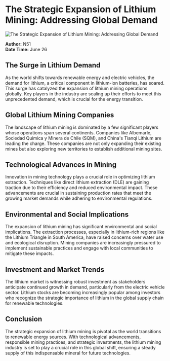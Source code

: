 # The Strategic Expansion of Lithium Mining: Addressing Global Demand

![The Strategic Expansion of Lithium Mining: Addressing Global Demand](https://uploads-ssl.webflow.com/665f9886cd4e586a9a14dc8c/6698a5df7c920585b4b5a061_The%20Strategic%20Expansion%20of%20Lithium%20Mining_%20Addressing%20Global%20Demand.png)

**Author:** N51  
**Date Time:** June 26

## The Surge in Lithium Demand

As the world shifts towards renewable energy and electric vehicles, the demand for lithium, a critical component in lithium-ion batteries, has soared. This surge has catalyzed the expansion of lithium mining operations globally. Key players in the industry are scaling up their efforts to meet this unprecedented demand, which is crucial for the energy transition.

## Global Lithium Mining Companies

The landscape of lithium mining is dominated by a few significant players whose operations span several continents. Companies like Albemarle, Sociedad Quimica y Minera de Chile (SQM), and China's Tianqi Lithium are leading the charge. These companies are not only expanding their existing mines but also exploring new territories to establish additional mining sites.

## Technological Advances in Mining

Innovation in mining technology plays a crucial role in optimizing lithium extraction. Techniques like direct lithium extraction (DLE) are gaining traction due to their efficiency and reduced environmental impact. These advancements are crucial in sustaining production rates that meet the growing market demands while adhering to environmental regulations.

## Environmental and Social Implications

The expansion of lithium mining has significant environmental and social implications. The extraction processes, especially in lithium-rich regions like the Lithium Triangle in South America, have raised concerns over water use and ecological disruption. Mining companies are increasingly pressured to implement sustainable practices and engage with local communities to mitigate these impacts.

## Investment and Market Trends

The lithium market is witnessing robust investment as stakeholders anticipate continued growth in demand, particularly from the electric vehicle sector. Lithium stocks are becoming increasingly popular among investors who recognize the strategic importance of lithium in the global supply chain for renewable technologies.

## Conclusion

The strategic expansion of lithium mining is pivotal as the world transitions to renewable energy sources. With technological advancements, responsible mining practices, and strategic investments, the lithium mining industry is set to play a crucial role in this global shift, ensuring a steady supply of this indispensable mineral for future technologies.